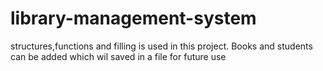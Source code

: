 # library-management-system
structures,functions and filling is used in this project.
Books and students can be added which wil saved in a file for future use
